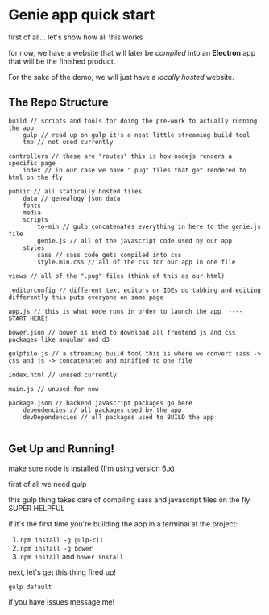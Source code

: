 # Genie app quick start

first of all... let's show how all this works

for now, we have a website that will later be _compiled_ into an **Electron** app 
that will be the finished product.

For the sake of the demo, we will just have a _locally hosted_ website.

## The Repo Structure

```
build // scripts and tools for doing the pre-work to actually running the app
	gulp // read up on gulp it's a neat little streaming build tool
	tmp // not used currently

controllers // these are "routes" this is how nodejs renders a specific page
	index // in our case we have ".pug" files that get rendered to html on the fly

public // all statically hosted files
	data // genealogy json data
	fonts
	media
	scripts
		to-min // gulp concatenates everything in here to the genie.js file
		genie.js // all of the javascript code used by our app
	styles
		sass // sass code gets compiled into css
		style.min.css // all of the css for our app in one file
		
views // all of the ".pug" files (think of this as our html)

.editorconfig // different text editors or IDEs do tabbing and editing differently this puts everyone on same page

app.js // this is what node runs in order to launch the app  ---- START HERE!

bower.json // bower is used to download all frontend js and css packages like angular and d3

gulpfile.js // a streaming build tool this is where we convert sass -> css and js -> concatenated and minified to one file

index.html // unused currently

main.js // unused for now

package.json // backend javascript packages go here
	dependencies // all packages used by the app
	devDependencies // all packages used to BUILD the app
	
```

## Get Up and Running!

make sure node is installed (I'm using version 6.x)

first of all we need gulp

this gulp thing takes care of compiling sass and javascript files on the fly SUPER HELPFUL

if it's the first time you're building the app in a terminal at the project:

1. `npm install -g gulp-cli`
2. `npm install -g bower`
3. `npm install` and `bower install`

next, let's get this thing fired up!

`gulp default`

if you have issues message me!


